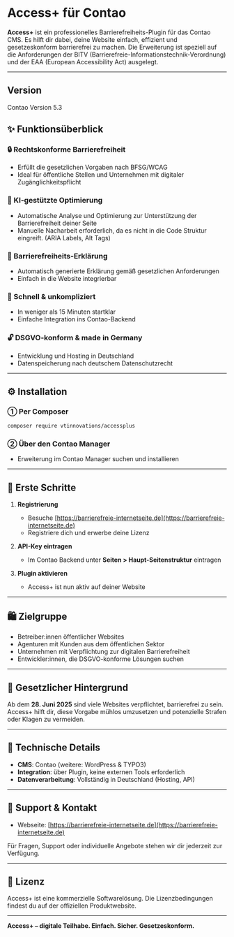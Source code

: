 # Access+ für Contao

**Access+** ist ein professionelles Barrierefreiheits-Plugin für das Contao CMS. Es hilft dir dabei, deine Website einfach, effizient und gesetzeskonform barrierefrei zu machen. Die Erweiterung ist speziell auf die Anforderungen der BITV (Barrierefreie-Informationstechnik-Verordnung) und der EAA (European Accessibility Act) ausgelegt.

---
## Version
Contao Version 5.3


## ✨ Funktionsüberblick

### 🔒 Rechtskonforme Barrierefreiheit
- Erfüllt die gesetzlichen Vorgaben nach BFSG/WCAG
- Ideal für öffentliche Stellen und Unternehmen mit digitaler Zugänglichkeitspflicht

### 🤖 KI-gestützte Optimierung
- Automatische Analyse und Optimierung zur Unterstützung der Barrierefreiheit deiner Seite
- Manuelle Nacharbeit erforderlich, da es nicht in die Code Struktur eingreift. (ARIA Labels, Alt Tags)

### 📄 Barrierefreiheits-Erklärung
- Automatisch generierte Erklärung gemäß gesetzlichen Anforderungen
- Einfach in die Website integrierbar

### 🚀 Schnell & unkompliziert
- In weniger als 15 Minuten startklar
- Einfache Integration ins Contao-Backend

### 🔓 DSGVO-konform & made in Germany
- Entwicklung und Hosting in Deutschland
- Datenspeicherung nach deutschem Datenschutzrecht

---

## ⚙️ Installation

### ① Per Composer
```bash
composer require vtinnovations/accessplus
```

### ② Über den Contao Manager
- Erweiterung im Contao Manager suchen und installieren

---

## 🚀 Erste Schritte

1. **Registrierung**
   - Besuche [https://barrierefreie-internetseite.de](https://barrierefreie-internetseite.de)
   - Registriere dich und erwerbe deine Lizenz

2. **API-Key eintragen**
   - Im Contao Backend unter **Seiten > Haupt-Seitenstruktur** eintragen

3. **Plugin aktivieren**
   - Access+ ist nun aktiv auf deiner Website

---

## 🛍️ Zielgruppe

- Betreiber:innen öffentlicher Websites
- Agenturen mit Kunden aus dem öffentlichen Sektor
- Unternehmen mit Verpflichtung zur digitalen Barrierefreiheit
- Entwickler:innen, die DSGVO-konforme Lösungen suchen

---

## 📅 Gesetzlicher Hintergrund

Ab dem **28. Juni 2025** sind viele Websites verpflichtet, barrierefrei zu sein.
Access+ hilft dir, diese Vorgabe mühlos umzusetzen und potenzielle Strafen oder Klagen zu vermeiden.

---

## 🔧 Technische Details

- **CMS**: Contao (weitere: WordPress & TYPO3)
- **Integration**: über Plugin, keine externen Tools erforderlich
- **Datenverarbeitung**: Vollständig in Deutschland (Hosting, API)

---


## 💬 Support & Kontakt

- Webseite: [https://barrierefreie-internetseite.de](https://barrierefreie-internetseite.de)

Für Fragen, Support oder individuelle Angebote stehen wir dir jederzeit zur Verfügung.

---

## 💼 Lizenz

Access+ ist eine kommerzielle Softwarelösung. Die Lizenzbedingungen findest du auf der offiziellen Produktwebsite.

---

**Access+ – digitale Teilhabe. Einfach. Sicher. Gesetzeskonform.**
